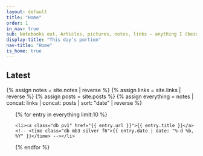 ```yaml
---
layout: default
title: "Home"
order: 1
in_nav: true
sub: Notebooks out. Articles, pictures, notes, links — anything I (being Leon Paternoster) don’t publish on my “professional” site.
display-title: "This day’s portion"
nav-title: "Home"
is_home: true
---
```


## Latest

{% assign notes = site.notes | reverse %}
{% assign links = site.links | reverse %}
{% assign posts = site.posts %}
{% assign everything = notes | concat: links | concat: posts | sort: "date" | reverse %}

<ul class="list mb0 pa0">

{% for entry in everything limit:10 %}

    <li><a class="db pv1" href="{{ entry.url }}">{{ entry.title }}</a><!-- <time class="db mb3 silver f6">{{ entry.date | date: "%-d %b, %Y" }}</time> --></li>

{% endfor %}

</ul>


